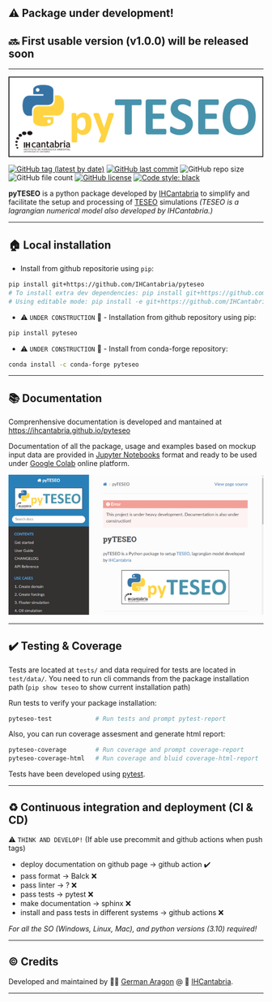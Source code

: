 ## :warning: Package under development!
## :soon: First usable version (v1.0.0) will be released soon
---

<p align="center">
<img align="center" width="600" src="docs/_static/pyTESEO_logo.png">
</p>


[![GitHub tag (latest by date)](https://img.shields.io/github/v/tag/IHCantabria/pyteseo?label=latest%20tag)](https://github.com/IHCantabria/pyteseo/tags)
[![GitHub last commit](https://img.shields.io/github/last-commit/ihcantabria/pyteseo)](https://github.com/IHCantabria/pyteseo/commits/main)
![GitHub repo size](https://img.shields.io/github/repo-size/IHCantabria/pyteseo)
![GitHub file count](https://img.shields.io/github/directory-file-count/IHCantabria/pyteseo)
[![GitHub license](https://img.shields.io/github/license/IHCantabria/pyteseo)](https://github.com/IHCantabria/pyteseo/blob/main/LICENSE.md)
[![Code style: black](https://img.shields.io/badge/code%20style-black-000000.svg)](https://github.com/psf/black)


**pyTESEO** is a python package developed by [IHCantabria](https://ihcantabria.com/en/) to simplify and facilitate the setup and processing of [TESEO](https://ihcantabria.com/en/specialized-software/teseo/) simulations *(TESEO is a lagrangian numerical model also developed by IHCantabria.)*


---

## :house: Local installation

* Install from github repositorie using `pip`:
```bash
pip install git+https://github.com/IHCantabria/pyteseo
# To install extra dev dependencies: pip install git+https://github.com/IHCantabria/pyteseo[dev]
# Using editable mode: pip install -e git+https://github.com/IHCantabria/pyteseo[dev]

```

* :warning: `UNDER CONSTRUCTION` :construction: - Installation from github repository using pip:
```bash
pip install pyteseo
```
* :warning: `UNDER CONSTRUCTION` :construction: - Install from conda-forge repository:
```bash
conda install -c conda-forge pyteseo 
```

---

## :books: Documentation

Comprenhensive documentation is developed and mantained at https://ihcantabria.github.io/pyteseo

Documentation of all the package, usage and examples based on mockup input data are provided in [Jupyter Notebooks](https://jupyter.org/) format and ready to be used under [Google Colab](https://colab.research.google.com/) online platform.


![pyteseo_doc](docs/_static/doc_snapshoot.png)

---

## :heavy_check_mark: Testing & Coverage
Tests are located at `tests/` and data required for tests are located in `test/data/`. You need to run cli commands from the package installation path (`pip show teseo` to show current installation path)

Run tests to verify your package installation:
```bash
pyteseo-test            # Run tests and prompt pytest-report
```
Also, you can run coverage assesment and generate html report:
```bash
pyteseo-coverage        # Run coverage and prompt coverage-report
pyteseo-coverage-html   # Run coverage and bluid coverage-html-report
```
Tests have been developed using [pytest](https://docs.pytest.org/).

---

## :recycle: Continuous integration and deployment (CI & CD)

:warning: `THINK AND DEVELOP!` (If able use precommit and github actions when push tags)
* deploy documentation on github page -> github action :heavy_check_mark:
* pass format -> Balck :x:
* pass linter -> ? :x:
* pass tests -> pytest :x:
* make documentation -> sphinx :x:
* install and pass tests in different systems -> github actions :x:

*For all the SO (Windows, Linux, Mac), and python versions (3.10) required!*

---

## :copyright: Credits
Developed and maintained by :man_technologist: [German Aragon](https://github.com/aragong) @ :office: [IHCantabria](https://github.com/IHCantabria).

---